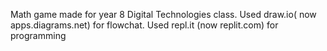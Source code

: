 Math game made for year 8 Digital Technologies class. 
Used draw.io( now apps.diagrams.net) for flowchat. Used repl.it (now replit.com) for programming
